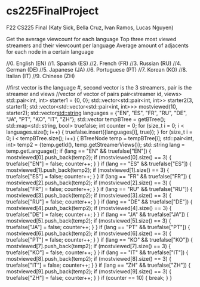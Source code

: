# cs225FinalProject
F22 CS225 Final (Katy Sick, Bella Cruz, Ivan Ramos, Lucas Nguyen)


Get the average viewcount for each language
Top three most viewed streamers and their viewcount per language
Average amount of adjacents for each node in a certain language

//0. English (EN)
//1. Spanish (ES)
//2. French (FR)
//3. Russian (RU)
//4. German (DE)
//5. Japanese (JA)
//6. Portuguese (PT)
//7. Korean (KO)
//8. Italian (IT)
//9. Chinese (ZH)

//first vector is the language #, second vector is the 3 streamers, pair is the streamer and views
//vector of vector of pairs pair<streamer id, views> 
std::pair<int, int> starter1 = {0, 0};
std::vector<std::pair<int, int>> starter2(3, starter1);
std::vector<std::vector<std::pair<int, int>>> mostviewed(10, starter2);
std::vector<std::string> languages = {"EN", "ES", "FR", "RU", "DE", "JA", "PT", "KO", "IT", "ZH"};
std::vector<BTreeNode> tempBTree = getBTree();
std::map<std::string, bool> truefalse;
int counter = 0;
for (size_t i = 0; i < languages.size(); i++) {
    truefalse.insert({languages[i], true});
}
for (size_t i = 0; i < tempBTree.size(); i++) {
    BTreeNode temp = tempBTree[i];
    std::pair<int, int> temp2 = {temp.getId(), temp.getStreamerViews()};
    std::string lang = temp.getLanguage();
    if (lang == "EN" && truefalse["EN"]) {
        mostviewed[0].push_back(temp2);
        if (mostviewed[0].size() == 3) {
            truefalse["EN"] = false;
            counter++;
        }
    }
    if (lang == "ES" && truefalse["ES"]) {
        mostviewed[1].push_back(temp2);
        if (mostviewed[1].size() == 3) {
            truefalse["ES"] = false;
            counter++;
        }
    }
    if (lang == "FR" && truefalse["FR"]) {
        mostviewed[2].push_back(temp2);
        if (mostviewed[2].size() == 3) {
            truefalse["FR"] = false;
            counter++;
        }
    }
    if (lang == "RU" && truefalse["RU"]) {
        mostviewed[3].push_back(temp2);
        if (mostviewed[3].size() == 3) {
            truefalse["RU"] = false;
            counter++;
        }
    }
    if (lang == "DE" && truefalse["DE"]) {
        mostviewed[4].push_back(temp2);
        if (mostviewed[4].size() == 3) {
            truefalse["DE"] = false;
            counter++;
        }
    }
    if (lang == "JA" && truefalse["JA"]) {
        mostviewed[5].push_back(temp2);
        if (mostviewed[5].size() == 3) {
            truefalse["JA"] = false;
            counter++;
        }
    }
    if (lang == "PT" && truefalse["PT"]) {
        mostviewed[6].push_back(temp2);
        if (mostviewed[6].size() == 3) {
            truefalse["PT"] = false;
            counter++;
        }
    }
    if (lang == "KO" && truefalse["KO"]) {
        mostviewed[7].push_back(temp2);
        if (mostviewed[7].size() == 3) {
            truefalse["KO"] = false;
            counter++;
        }
    }
    if (lang == "IT" && truefalse["IT"]) {
        mostviewed[8].push_back(temp2);
        if (mostviewed[8].size() == 3) {
            truefalse["IT"] = false;
            counter++;
        }
    }
    if (lang == "ZH" && truefalse["ZH"]) {
        mostviewed[9].push_back(temp2);
        if (mostviewed[9].size() == 3) {
            truefalse["ZH"] = false;
            counter++;
        }
    }
    if (counter == 10) {
        break;
    }
}
